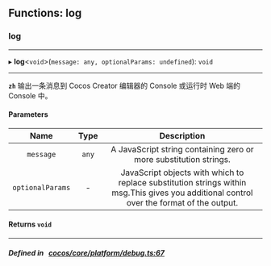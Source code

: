 ## Functions: log

### log


___
▸ **log**<`void`\>(`message: any, optionalParams: undefined`): `void`
___


**`zh`** 输出一条消息到 Cocos Creator 编辑器的 Console 或运行时 Web 端的 Console 中。



#### Parameters

| Name | Type | Description |
| :------: | :------: | :------: |
| `message` | `any` | A JavaScript string containing zero or more substitution strings.  |
| `optionalParams` | - | JavaScript objects with which to replace substitution strings within msg.This gives you additional control over the format of the output.  |

#### Returns `void` 
___


##### Defined in &nbsp;   [cocos/core/platform/debug.ts:67](https://github.com/cocos-creator/engine/blob/c7bf6b8a9/cocos/core/platform/debug.ts#L67)&nbsp;
